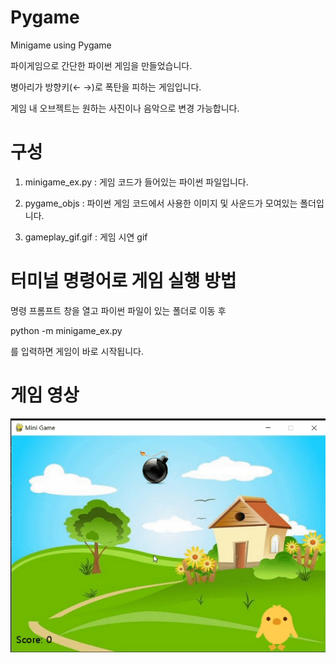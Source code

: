 # Pygame
Minigame using Pygame

파이게임으로 간단한 파이썬 게임을 만들었습니다.

병아리가 방향키(← →)로 폭탄을 피하는 게임입니다.

게임 내 오브젝트는 원하는 사진이나 음악으로 변경 가능합니다.


# 구성

1. minigame_ex.py
 : 게임 코드가 들어있는 파이썬 파일입니다.

2. pygame_objs
 : 파이썬 게임 코드에서 사용한 이미지 및 사운드가 모여있는 폴더입니다.

3. gameplay_gif.gif
 : 게임 시연 gif

# 터미널 명령어로 게임 실행 방법
명령 프롬프트 창을 열고
파이썬 파일이 있는 폴더로 이동 후

python -m minigame_ex.py

를 입력하면 게임이 바로 시작됩니다.

# 게임 영상

<img src="https://github.com/ElenaLim/Pygame/blob/main/gameplay_gif.gif">
